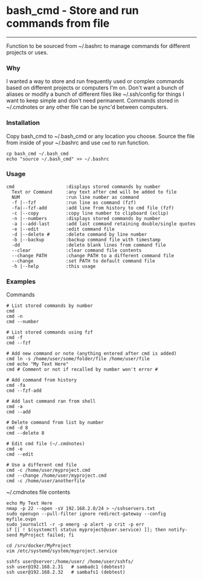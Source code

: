# bash_cmd - Store and run commands from file

------------------------------------------------------

Function to be sourced from ~/.bashrc to manage commands for different projects or uses.

### Why

I wanted a way to store and run frequently used or complex commands based on different projects or computers I'm on.  Don't want a bunch of aliases or modify a bunch of different files like ~/.ssh/config for things I want to keep simple and don't need permanent.  Commands stored in ~/.cmdnotes or any other file can be sync'd between computers.

### Installation

Copy bash_cmd to ~/.bash_cmd or any location you choose.  Source the file from inside of your ~/.bashrc and use `cmd` to run function.

```
cp bash_cmd ~/.bash_cmd
echo "source ~/.bash_cmd" >> ~/.bashrc
```

### Usage

```
cmd                   :displays stored commands by number
  Text or Command     :any text after cmd will be added to file
  NUM                 :run line number as command
  -f |--fzf           :run line as command (fzf)
  -fa|--fzf-add       :add line from history to cmd file (fzf)
  -c |--copy          :copy line number to clipboard (xclip)
  -n |--numbers       :displays stored commands by number
  -a |--add-last      :add last command retaining double/single quotes
  -e |--edit          :edit command file
  -d |--delete #      :delete command by line number
  -b |--backup        :backup command file with timestamp
  -dd                 :delete blank lines from command file
  --clear             :clear command file contents
  --change PATH       :change PATH to a different command file
  --change            :set PATH to default command file
  -h |--help          :this usage
```

### Examples

Commands

```
# List stored commands by number
cmd
cmd -n
cmd --number

# List stored commands using fzf
cmd -f
cmd --fzf

# Add new command or note (anything entered after cmd is added)
cmd ln -s /home/user/some/folder/file /home/user/file
cmd echo "My Text Here"
cmd # Comment or not if recalled by number won't error #

# Add command from history
cmd -fa
cmd --fzf-add

# Add last command ran from shell
cmd -a
cmd --add

# Delete command from list by number
cmd -d 8
cmd --delete 8

# Edit cmd file (~/.cmdnotes)
cmd -e
cmd --edit

# Use a different cmd file
cmd -c /home/user/myproject.cmd
cmd --change /home/user/myproject.cmd
cmd -c /home/user/anotherfile
```

~/.cmdnotes file contents

```
echo My Text Here
nmap -p 22 --open -sV 192.168.2.0/24 > ~/sshservers.txt
sudo openvpn --pull-filter ignore redirect-gateway --config myfile.ovpn
sudo journalctl -r -p emerg -p alert -p crit -p err
if [[ ! $(systemctl status myproject@user.service) ]]; then notify-send MyProject failed; fi

cd /srv/docker/MyProject
vim /etc/systemd/system/myproject.service

sshfs user@server:/home/user/ /home/user/sshfs/
ssh user@192.168.2.31   # sambadc1 (debtest)
ssh user@192.168.2.32   # sambafs1 (debtest)
```
